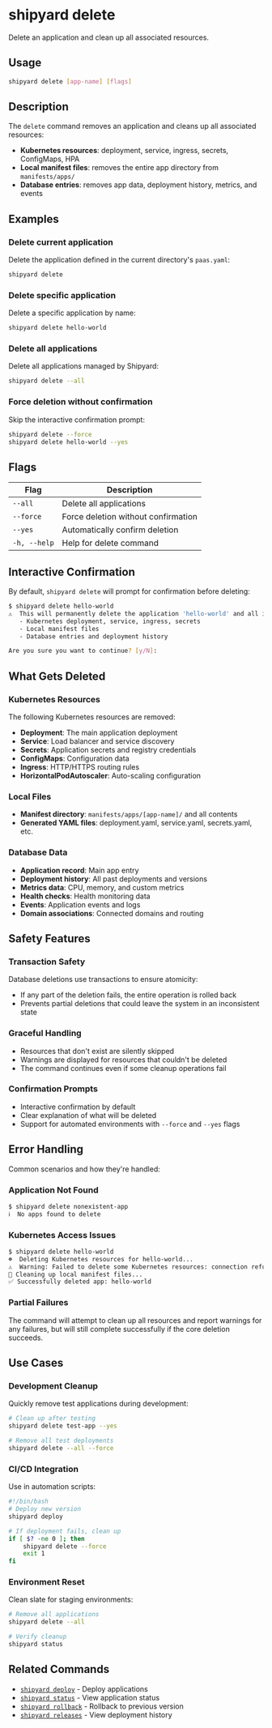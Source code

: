 # shipyard delete

Delete an application and clean up all associated resources.

## Usage

```bash
shipyard delete [app-name] [flags]
```

## Description

The `delete` command removes an application and cleans up all associated resources:

- **Kubernetes resources**: deployment, service, ingress, secrets, ConfigMaps, HPA
- **Local manifest files**: removes the entire app directory from `manifests/apps/`
- **Database entries**: removes app data, deployment history, metrics, and events

## Examples

### Delete current application

Delete the application defined in the current directory's `paas.yaml`:

```bash
shipyard delete
```

### Delete specific application

Delete a specific application by name:

```bash
shipyard delete hello-world
```

### Delete all applications

Delete all applications managed by Shipyard:

```bash
shipyard delete --all
```

### Force deletion without confirmation

Skip the interactive confirmation prompt:

```bash
shipyard delete --force
shipyard delete hello-world --yes
```

## Flags

| Flag | Description |
|------|-------------|
| `--all` | Delete all applications |
| `--force` | Force deletion without confirmation |
| `--yes` | Automatically confirm deletion |
| `-h, --help` | Help for delete command |

## Interactive Confirmation

By default, `shipyard delete` will prompt for confirmation before deleting:

```bash
$ shipyard delete hello-world
⚠️  This will permanently delete the application 'hello-world' and all its resources:
   - Kubernetes deployment, service, ingress, secrets
   - Local manifest files
   - Database entries and deployment history

Are you sure you want to continue? [y/N]: 
```

## What Gets Deleted

### Kubernetes Resources

The following Kubernetes resources are removed:

- **Deployment**: The main application deployment
- **Service**: Load balancer and service discovery
- **Secrets**: Application secrets and registry credentials
- **ConfigMaps**: Configuration data
- **Ingress**: HTTP/HTTPS routing rules
- **HorizontalPodAutoscaler**: Auto-scaling configuration

### Local Files

- **Manifest directory**: `manifests/apps/[app-name]/` and all contents
- **Generated YAML files**: deployment.yaml, service.yaml, secrets.yaml, etc.

### Database Data

- **Application record**: Main app entry
- **Deployment history**: All past deployments and versions
- **Metrics data**: CPU, memory, and custom metrics
- **Health checks**: Health monitoring data
- **Events**: Application events and logs
- **Domain associations**: Connected domains and routing

## Safety Features

### Transaction Safety

Database deletions use transactions to ensure atomicity:
- If any part of the deletion fails, the entire operation is rolled back
- Prevents partial deletions that could leave the system in an inconsistent state

### Graceful Handling

- Resources that don't exist are silently skipped
- Warnings are displayed for resources that couldn't be deleted
- The command continues even if some cleanup operations fail

### Confirmation Prompts

- Interactive confirmation by default
- Clear explanation of what will be deleted
- Support for automated environments with `--force` and `--yes` flags

## Error Handling

Common scenarios and how they're handled:

### Application Not Found

```bash
$ shipyard delete nonexistent-app
ℹ️  No apps found to delete
```

### Kubernetes Access Issues

```bash
$ shipyard delete hello-world
☸️  Deleting Kubernetes resources for hello-world...
⚠️  Warning: Failed to delete some Kubernetes resources: connection refused
📁 Cleaning up local manifest files...
✅ Successfully deleted app: hello-world
```

### Partial Failures

The command will attempt to clean up all resources and report warnings for any failures, but will still complete successfully if the core deletion succeeds.

## Use Cases

### Development Cleanup

Quickly remove test applications during development:

```bash
# Clean up after testing
shipyard delete test-app --yes

# Remove all test deployments
shipyard delete --all --force
```

### CI/CD Integration

Use in automation scripts:

```bash
#!/bin/bash
# Deploy new version
shipyard deploy

# If deployment fails, clean up
if [ $? -ne 0 ]; then
    shipyard delete --force
    exit 1
fi
```

### Environment Reset

Clean slate for staging environments:

```bash
# Remove all applications
shipyard delete --all

# Verify cleanup
shipyard status
```

## Related Commands

- [`shipyard deploy`](deploy.md) - Deploy applications
- [`shipyard status`](status.md) - View application status
- [`shipyard rollback`](rollback.md) - Rollback to previous version
- [`shipyard releases`](releases.md) - View deployment history